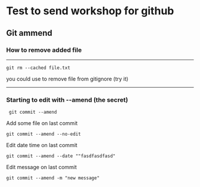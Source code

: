 # Test to send workshop for github

## Git ammend

### How to remove added file

---
``git rm --cached file.txt ``

you could use to remove file from gitignore (try it)

---

### Starting to edit with --amend (the secret)
`` git commit --amend``

Add some file on last commit 

``git commit --amend --no-edit``


Edit date time on last commit 

``git commit --amend --date ""fasdfasdfasd"``


Edit message on last commit 

``git commit --amend -m "new message"``